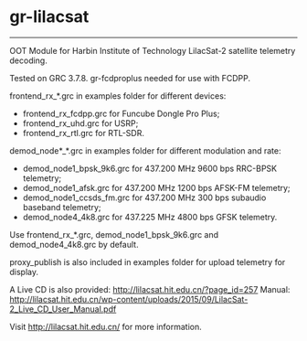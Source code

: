# gr-lilacsat
---------------------------------------
OOT Module for Harbin Institute of Technology LilacSat-2 satellite telemetry decoding.

Tested on GRC 3.7.8. gr-fcdproplus needed for use with FCDPP. 

frontend_rx_\*.grc in examples folder for different devices:
* frontend_rx_fcdpp.grc for Funcube Dongle Pro Plus;
* frontend_rx_uhd.grc for USRP;
* frontend_rx_rtl.grc for RTL-SDR.

demod_node\*_\*.grc in examples folder for different modulation and rate:
* demod_node1_bpsk_9k6.grc for 437.200 MHz 9600 bps RRC-BPSK telemetry;
* demod_node1_afsk.grc for 437.200 MHz 1200 bps AFSK-FM telemetry;
* demod_node1_ccsds_fm.grc for 437.200 MHz 300 bps subaudio baseband telemetry;
* demod_node4_4k8.grc for 437.225 MHz 4800 bps GFSK telemetry.
 
Use frontend_rx_\*.grc, demod_node1_bpsk_9k6.grc and demod_node4_4k8.grc by default.

proxy_publish is also included in examples folder for upload telemetry for display.

A Live CD is also provided: http://lilacsat.hit.edu.cn/?page_id=257
Manual: http://lilacsat.hit.edu.cn/wp-content/uploads/2015/09/LilacSat-2_Live_CD_User_Manual.pdf

Visit http://lilacsat.hit.edu.cn/ for more information.

